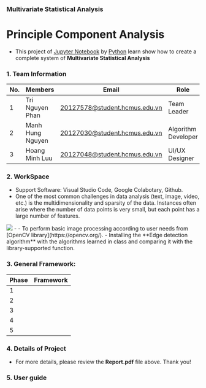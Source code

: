 ### Multivariate Statistical Analysis
# Principle Component Analysis
- This project of [Jupyter Notebook](https://jupyter.org/) by [Python](https://www.python.org/) learn show how to create a complete system of **Multivariate Statistical Analysis**

### 1. Team Information
|No.| Members          | Email                         | Role                |
|---|------------------|-------------------------------|---------------------|
| 1 | Tri Nguyen Phan  | 20127578@student.hcmus.edu.vn | Team Leader         |
| 2 | Manh Hung Nguyen | 20127030@student.hcmus.edu.vn | Algorithm Developer |
| 3 | Hoang Minh Luu   | 20127048@student.hcmus.edu.vn | UI/UX Designer      |

### 2. WorkSpace
- Support Software: Visual Studio Code, Google Colabotary, Github.
- One of the most common challenges in data analysis (text, image, video, etc.) is the multidimensionality and sparsity of the data. Instances often arise where the number of data points is very small, but each point has a large number of features.

<img src="https://commons.wikimedia.org/wiki/File:MnistExamplesModified.png#/media/File:MnistExamplesModified.png">
- 
- To perform basic image processing according to user needs from [OpenCV library](https://opencv.org/).
- Installing the **Edge detection algorithm** with the algorithms learned in class and comparing it with the library-supported function.

### 3. General Framework:
|Phase| Framework          |
|---|------------------|
| 1 |   |
| 2 |  |
| 3 |   |
| 4 |  |
| 5 |    |

### 4. Details of Project
- For more details, please review the **Report.pdf** file above. Thank you!


### 5. User guide
